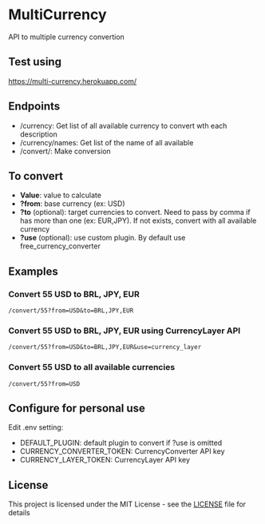 # MultiCurrency
API to multiple currency convertion

## Test using
https://multi-currency.herokuapp.com/

## Endpoints
- /currency: Get list of all available currency to convert wth each description
- /currency/names: Get list of the name of all available
- /convert/: Make conversion

## To convert
- **Value**: value to calculate
- **?from**: base currency (ex: USD)
- **?to** (optional): target currencies to convert. Need to pass by comma if has more than one (ex: EUR,JPY). If not exists, convert with all available currency
- **?use** (optional): use custom plugin. By default use free_currency_converter

## Examples
### Convert 55 USD to BRL, JPY, EUR
```
/convert/55?from=USD&to=BRL,JPY,EUR
```

### Convert 55 USD to BRL, JPY, EUR using CurrencyLayer API
```
/convert/55?from=USD&to=BRL,JPY,EUR&use=currency_layer
```

### Convert 55 USD to all available currencies
```
/convert/55?from=USD
```

## Configure for personal use
Edit .env setting:
- DEFAULT_PLUGIN: default plugin to convert if ?use is omitted
- CURRENCY_CONVERTER_TOKEN: CurrencyConverter API key
- CURRENCY_LAYER_TOKEN: CurrencyLayer API key

## License
This project is licensed under the MIT License - see the [LICENSE](LICENSE) file for details
